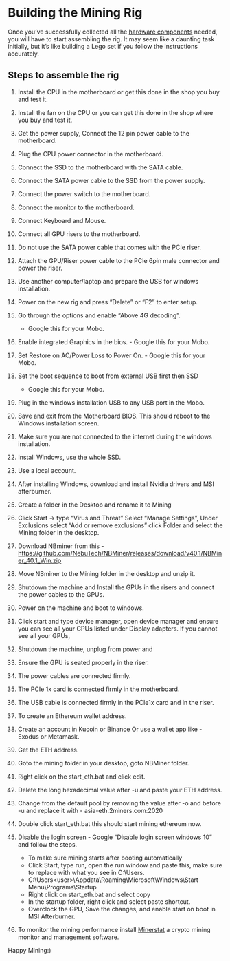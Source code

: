# Building the Mining Rig

Once you’ve successfully collected all the [hardware components](https://github.com/cryptochunk/mining-getting-started/blob/main/hardware-requirements.md) needed, you will have to start assembling the rig. It may seem like a daunting task initially, but it’s like building a Lego set if you follow the instructions accurately.

## Steps to assemble the rig

1) Install the CPU in the motherboard or get this done in the shop you buy and test it.

2) Install the fan on the CPU or you can get this done in the shop where you buy and test it.

3) Get the power supply, Connect the 12 pin power cable to the motherboard.

4) Plug the CPU power connector in the motherboard.

5) Connect the SSD to the motherboard with the SATA cable.

6) Connect the SATA power cable to the SSD from the power supply.

7) Connect the power switch to the motherboard.

8) Connect the monitor to the motherboard.

9) Connect Keyboard and Mouse.

10) Connect all GPU risers to the motherboard.

11) Do not use the SATA power cable that comes with the PCIe riser.

12) Attach the GPU/Riser power cable to the PCIe 6pin male connector and power the riser.

13) Use another computer/laptop and prepare the USB for windows installation.

14) Power on the new rig and press “Delete” or “F2” to enter setup.

15) Go through the options and enable “Above 4G decoding”. 
	- Google this for your Mobo.

16) Enable integrated Graphics in the bios. - Google this for your Mobo.

17) Set Restore on AC/Power Loss to Power On. - Google this for your Mobo.

18) Set the boot sequence to boot from external USB first then SSD 
	- Google this for your Mobo.

19) Plug in the windows installation USB to any USB port in the Mobo.

20) Save and exit from the Motherboard BIOS. This should reboot to the Windows installation screen.

21) Make sure you are not connected to the internet during the windows installation.

22) Install Windows, use the whole SSD.

23) Use a local account.

24) After installing Windows, download and install Nvidia drivers and MSI afterburner.

25) Create a folder in the Desktop and rename it to Mining

26) Click Start → type “Virus and Threat” Select “Manage Settings”, Under Exclusions select “Add or remove exclusions” click Folder and select the Mining folder in the desktop.

27) Download NBminer from this - https://github.com/NebuTech/NBMiner/releases/download/v40.1/NBMiner_40.1_Win.zip

28) Move NBminer to the Mining folder in the desktop and unzip it.

29) Shutdown the machine and Install the GPUs in the risers and connect the power cables to the GPUs.

30) Power on the machine and boot to windows.

31) Click start and type device manager, open device manager and ensure you can see all your GPUs listed under Display adapters. If you cannot see all your GPUs,

32) Shutdown the machine, unplug from power and

33) Ensure the GPU is seated properly in the riser.

34) The power cables are connected firmly.

35) The PCIe 1x card is connected firmly in the motherboard.

36) The USB cable is connected firmly in the PCIe1x card and in the riser.

37) To create an Ethereum wallet address.

38) Create an account in Kucoin or Binance Or use a wallet app like - Exodus or Metamask.

39) Get the ETH address.

40) Goto the mining folder in your desktop, goto NBMiner folder.

41) Right click on the start_eth.bat and click edit.

42) Delete the long hexadecimal value after -u and paste your ETH address.

43) Change from the default pool by removing the value after -o and before -u and replace it with - asia-eth.2miners.com:2020

44) Double click start_eth.bat this should start mining ethereum now.

45) Disable the login screen -  Google “Disable login screen windows 10” and follow the steps.
	- To make sure mining starts after booting automatically
	- Click Start, type run, open the run window and paste this, make sure to replace <user> with what you see in C:\Users.
	- C:\Users\<user>\Appdata\Roaming\Microsoft\Windows\Start Menu\Programs\Startup
	- Right click on start_eth.bat and select copy
	- In the startup folder, right click and select paste shortcut.
	- Overclock the GPU, Save the changes, and enable start on boot in MSI Afterburner.

46) To monitor the mining performance install [Minerstat](https://minerstat.com/software/windows) a crypto mining monitor and management software.
	
Happy Mining:)
